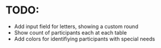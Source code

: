 
# TODO:

 - Add input field for letters, showing a custom round
 - Show count of participants each at each table
 - Add colors for identifiying participants with special needs